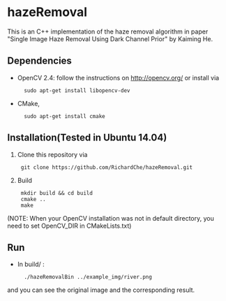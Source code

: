 # hazeRemoval
  This is an C++ implementation of the haze removal algorithm in paper "Single Image Haze Removal Using Dark Channel Prior" by Kaiming He.
## Dependencies
* OpenCV 2.4: follow the instructions on http://opencv.org/ or install
  via

        sudo apt-get install libopencv-dev

* CMake,

        sudo apt-get install cmake

## Installation(Tested in Ubuntu 14.04)
1. Clone this repository via

        git clone https://github.com/RichardChe/hazeRemoval.git

2. Build

        mkdir build && cd build
        cmake ..
        make

(NOTE: When your OpenCV installation was not in default directory, you need to set OpenCV_DIR in CMakeLists.txt)
## Run
* In build/ :

        ./hazeRemovalBin ../example_img/river.png

and you can see the original image and the corresponding result.

